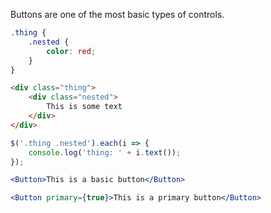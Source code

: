Buttons are one of the most basic types of controls.

```scss
.thing {
    .nested {
        color: red;
    }
}
```

```html
<div class="thing">
    <div class="nested">
        This is some text
    </div>
</div>
```

```js static
$('.thing .nested').each(i => {
    console.log('thing: ' + i.text());
});
```

```jsx
<Button>This is a basic button</Button>
```

```jsx
<Button primary={true}>This is a primary button</Button>
```
